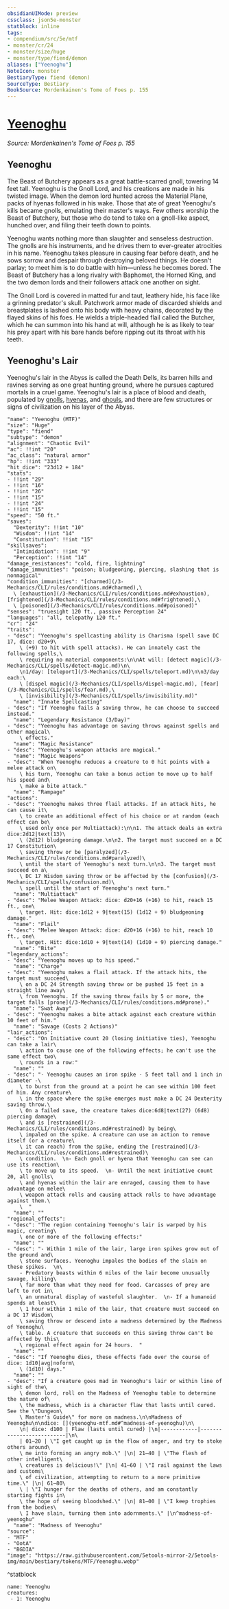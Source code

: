```yaml
---
obsidianUIMode: preview
cssclass: json5e-monster
statblock: inline
tags:
- compendium/src/5e/mtf
- monster/cr/24
- monster/size/huge
- monster/type/fiend/demon
aliases: ["Yeenoghu"]
NoteIcon: monster
BestiaryType: fiend (demon)
SourceType: Bestiary
BookSource: Mordenkainen's Tome of Foes p. 155
---
```

# [Yeenoghu](3-Mechanics\CLI\bestiary\npc/yeenoghu-mtf.md)
*Source: Mordenkainen's Tome of Foes p. 155*  

## Yeenoghu

The Beast of Butchery appears as a great battle-scarred gnoll, towering 14 feet tall. Yeenoghu is the Gnoll Lord, and his creations are made in his twisted image. When the demon lord hunted across the Material Plane, packs of hyenas followed in his wake. Those that ate of great Yeenoghu's kills became gnolls, emulating their master's ways. Few others worship the Beast of Butchery, but those who do tend to take on a gnoll-like aspect, hunched over, and filing their teeth down to points.

Yeenoghu wants nothing more than slaughter and senseless destruction. The gnolls are his instruments, and he drives them to ever-greater atrocities in his name. Yeenoghu takes pleasure in causing fear before death, and he sows sorrow and despair through destroying beloved things. He doesn't parlay; to meet him is to do battle with him—unless he becomes bored. The Beast of Butchery has a long rivalry with Baphomet, the Horned King, and the two demon lords and their followers attack one another on sight.

The Gnoll Lord is covered in matted fur and taut, leathery hide, his face like a grinning predator's skull. Patchwork armor made of discarded shields and breastplates is lashed onto his body with heavy chains, decorated by the flayed skins of his foes. He wields a triple-headed flail called the Butcher, which he can summon into his hand at will, although he is as likely to tear his prey apart with his bare hands before ripping out its throat with his teeth.

## Yeenoghu's Lair

Yeenoghu's lair in the Abyss is called the Death Dells, its barren hills and ravines serving as one great hunting ground, where he pursues captured mortals in a cruel game. Yeenoghu's lair is a place of blood and death, populated by [gnolls](/3-Mechanics/CLI/bestiary/humanoid/gnoll.md), [hyenas](/3-Mechanics/CLI/bestiary/beast/hyena.md), and [ghouls](/3-Mechanics/CLI/bestiary/undead/ghoul.md), and there are few structures or signs of civilization on his layer of the Abyss.

```statblock
"name": "Yeenoghu (MTF)"
"size": "Huge"
"type": "fiend"
"subtype": "demon"
"alignment": "Chaotic Evil"
"ac": !!int "20"
"ac_class": "natural armor"
"hp": !!int "333"
"hit_dice": "23d12 + 184"
"stats":
- !!int "29"
- !!int "16"
- !!int "26"
- !!int "15"
- !!int "24"
- !!int "15"
"speed": "50 ft."
"saves":
  "Dexterity": !!int "10"
  "Wisdom": !!int "14"
  "Constitution": !!int "15"
"skillsaves":
  "Intimidation": !!int "9"
  "Perception": !!int "14"
"damage_resistances": "cold, fire, lightning"
"damage_immunities": "poison; bludgeoning, piercing, slashing that is nonmagical"
"condition_immunities": "[charmed](/3-Mechanics/CLI/rules/conditions.md#charmed),\
  \ [exhaustion](/3-Mechanics/CLI/rules/conditions.md#exhaustion), [frightened](/3-Mechanics/CLI/rules/conditions.md#frightened),\
  \ [poisoned](/3-Mechanics/CLI/rules/conditions.md#poisoned)"
"senses": "truesight 120 ft., passive Perception 24"
"languages": "all, telepathy 120 ft."
"cr": "24"
"traits":
- "desc": "Yeenoghu's spellcasting ability is Charisma (spell save DC 17, dice: d20+9\
    \ (+9) to hit with spell attacks). He can innately cast the following spells,\
    \ requiring no material components:\n\nAt will: [detect magic](/3-Mechanics/CLI/spells/detect-magic.md)\n\
    \n1/day: [teleport](/3-Mechanics/CLI/spells/teleport.md)\n\n3/day each:\
    \ [dispel magic](/3-Mechanics/CLI/spells/dispel-magic.md), [fear](/3-Mechanics/CLI/spells/fear.md),\
    \ [invisibility](/3-Mechanics/CLI/spells/invisibility.md)"
  "name": "Innate Spellcasting"
- "desc": "If Yeenoghu fails a saving throw, he can choose to succeed instead."
  "name": "Legendary Resistance (3/Day)"
- "desc": "Yeenoghu has advantage on saving throws against spells and other magical\
    \ effects."
  "name": "Magic Resistance"
- "desc": "Yeenoghu's weapon attacks are magical."
  "name": "Magic Weapons"
- "desc": "When Yeenoghu reduces a creature to 0 hit points with a melee attack on\
    \ his turn, Yeenoghu can take a bonus action to move up to half his speed and\
    \ make a bite attack."
  "name": "Rampage"
"actions":
- "desc": "Yeenoghu makes three flail attacks. If an attack hits, he can cause it\
    \ to create an additional effect of his choice or at random (each effect can be\
    \ used only once per Multiattack):\n\n1. The attack deals an extra dice:2d12|text(13)\
    \ (2d12) bludgeoning damage.\n\n2. The target must succeed on a DC 17 Constitution\
    \ saving throw or be [paralyzed](/3-Mechanics/CLI/rules/conditions.md#paralyzed)\
    \ until the start of Yeenoghu's next turn.\n\n3. The target must succeed on a\
    \ DC 17 Wisdom saving throw or be affected by the [confusion](/3-Mechanics/CLI/spells/confusion.md)\
    \ spell until the start of Yeenoghu's next turn."
  "name": "Multiattack"
- "desc": "Melee Weapon Attack: dice: d20+16 (+16) to hit, reach 15 ft., one\
    \ target. Hit: dice:1d12 + 9|text(15) (1d12 + 9) bludgeoning damage."
  "name": "Flail"
- "desc": "Melee Weapon Attack: dice: d20+16 (+16) to hit, reach 10 ft., one\
    \ target. Hit: dice:1d10 + 9|text(14) (1d10 + 9) piercing damage."
  "name": "Bite"
"legendary_actions":
- "desc": "Yeenoghu moves up to his speed."
  "name": "Charge"
- "desc": "Yeenoghu makes a flail attack. If the attack hits, the target must succeed\
    \ on a DC 24 Strength saving throw or be pushed 15 feet in a straight line away\
    \ from Yeenoghu. If the saving throw fails by 5 or more, the target falls [prone](/3-Mechanics/CLI/rules/conditions.md#prone)."
  "name": "Swat Away"
- "desc": "Yeenoghu makes a bite attack against each creature within 10 feet of him."
  "name": "Savage (Costs 2 Actions)"
"lair_actions":
- "desc": "On Initiative count 20 (losing initiative ties), Yeenoghu can take a lair\
    \ action to cause one of the following effects; he can't use the same effect two\
    \ rounds in a row:"
  "name": ""
- "desc": "- Yeenoghu causes an iron spike - 5 feet tall and 1 inch in diameter -\
    \ to burst from the ground at a point he can see within 100 feet of him. Any creature\
    \ in the space where the spike emerges must make a DC 24 Dexterity saving throw.\
    \ On a failed save, the creature takes dice:6d8|text(27) (6d8) piercing damage\
    \ and is [restrained](/3-Mechanics/CLI/rules/conditions.md#restrained) by being\
    \ impaled on the spike. A creature can use an action to remove itself (or a creature\
    \ it can reach) from the spike, ending the [restrained](/3-Mechanics/CLI/rules/conditions.md#restrained)\
    \ condition.  \n- Each gnoll or hyena that Yeenoghu can see can use its reaction\
    \ to move up to its speed.  \n- Until the next initiative count 20, all gnolls\
    \ and hyenas within the lair are enraged, causing them to have advantage on melee\
    \ weapon attack rolls and causing attack rolls to have advantage against them.\
    \  "
  "name": ""
"regional_effects":
- "desc": "The region containing Yeenoghu's lair is warped by his magic, creating\
    \ one or more of the following effects:"
  "name": ""
- "desc": "- Within 1 mile of the lair, large iron spikes grow out of the ground and\
    \ stone surfaces. Yeenoghu impales the bodies of the slain on these spikes.  \n\
    - Predatory beasts within 6 miles of the lair become unusually savage, killing\
    \ far more than what they need for food. Carcasses of prey are left to rot in\
    \ an unnatural display of wasteful slaughter.  \n- If a humanoid spends at least\
    \ 1 hour within 1 mile of the lair, that creature must succeed on a DC 17 Wisdom\
    \ saving throw or descend into a madness determined by the Madness of Yeenoghu\
    \ table. A creature that succeeds on this saving throw can't be affected by this\
    \ regional effect again for 24 hours.  "
  "name": ""
- "desc": "If Yeenoghu dies, these effects fade over the course of dice: 1d10|avg|noform\
    \ (1d10) days."
  "name": ""
- "desc": "If a creature goes mad in Yeenoghu's lair or within line of sight of the\
    \ demon lord, roll on the Madness of Yeenoghu table to determine the nature of\
    \ the madness, which is a character flaw that lasts until cured. See the \"Dungeon\
    \ Master's Guide\" for more on madness.\n\nMadness of Yeenoghu\n\ndice: [](yeenoghu-mtf.md#^madness-of-yeenoghu)\n\
    \n| dice: d100 | Flaw (lasts until cured) |\n|------------|--------------------------|\n\
    | 01–20 | \"I get caught up in the flow of anger, and try to stoke others around\
    \ me into forming an angry mob.\" |\n| 21–40 | \"The flesh of other intelligent\
    \ creatures is delicious!\" |\n| 41–60 | \"I rail against the laws and customs\
    \ of civilization, attempting to return to a more primitive time.\" |\n| 61–80\
    \ | \"I hunger for the deaths of others, and am constantly starting fights in\
    \ the hope of seeing bloodshed.\" |\n| 81–00 | \"I keep trophies from the bodies\
    \ I have slain, turning them into adornments.\" |\n^madness-of-yeenoghu"
  "name": "Madness of Yeenoghu"
"source":
- "MTF"
- "OotA"
- "BGDIA"
"image": "https://raw.githubusercontent.com/5etools-mirror-2/5etools-img/main/bestiary/tokens/MTF/Yeenoghu.webp"
```
^statblock

```encounter-table
name: Yeenoghu
creatures:
 - 1: Yeenoghu
```